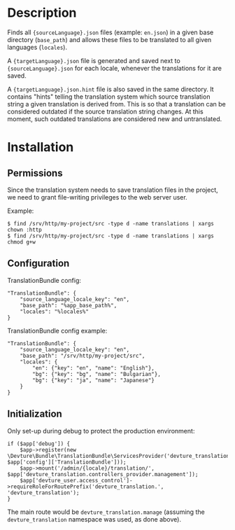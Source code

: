 # Description

Finds all `{sourceLanguage}.json` files (example: `en.json`) in a given base directory (`base_path`)
and allows these files to be translated to all given languages (`locales`).

A `{targetLanguage}.json` file is generated and saved next to `{sourceLanguage}.json` for each locale, whenever the translations for it are saved.

A `{targetLanguage}.json.hint` file is also saved in the same directory.
It contains "hints" telling the translation system which source translation string a given translation is derived from.
This is so that a translation can be considered outdated if the source translation string changes.
At this moment, such outdated translations are considered new and untranslated.

# Installation

## Permissions

Since the translation system needs to save translation files in the project, we need to grant file-writing privileges
to the web server user.

Example:

	$ find /srv/http/my-project/src -type d -name translations | xargs chown :http
	$ find /srv/http/my-project/src -type d -name translations | xargs chmod g+w

## Configuration

TranslationBundle config:

	"TranslationBundle": {
		"source_language_locale_key": "en",
		"base_path": "%app_base_path%",
		"locales": "%locales%"
	}

TranslationBundle config example:

	"TranslationBundle": {
		"source_language_locale_key": "en",
		"base_path": "/srv/http/my-project/src",
		"locales": {
			"en": {"key": "en", "name": "English"},
			"bg": {"key": "bg", "name": "Bulgarian"},
			"bg": {"key": "ja", "name": "Japanese"}
		}
	}


## Initialization

Only set-up during debug to protect the production environment:

	if ($app['debug']) {
		$app->register(new \Devture\Bundle\TranslationBundle\ServicesProvider('devture_translation', $app['config']['TranslationBundle']));
		$app->mount('/admin/{locale}/translation/', $app['devture_translation.controllers_provider.management']);
		$app['devture_user.access_control']->requireRoleForRoutePrefix('devture_translation.', 'devture_translation');
	}

The main route would be `devture_translation.manage` (assuming the `devture_translation` namespace was used, as done above).

